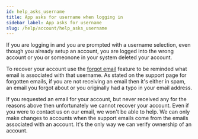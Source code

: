 ```yaml
---
id: help_asks_username
title: App asks for username when logging in
sidebar_label: App asks for username
slug: /help/account/help_asks_username
---
```


If you are logging in and you are prompted with a username selection, even though you already setup an account, you are logged into the wrong account or you or someonone in your system deleted your account.

To recover your account use the [forgot email](/docs/help/account/forgot_email) feature to be reminded what email is associated with that username. As stated on the support page for forgotten emails, if you are not receiving an email then it's either in spam, an email you forgot about or you originally had a typo in your email address.

If you requested an email for your account, but never received any for the reasons above then unfortunately we cannot recover your account. Even if you were to contact us on our email, we won't be able to help. We can only make changes to accounts when the support emails come from the emails associated with an account. It's the only way we can verify ownership of an account.
